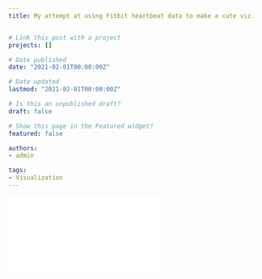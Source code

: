 ```yaml
---
title: My attempt at using Fitbit heartbeat data to make a cute viz.


# Link this post with a project
projects: []

# Date published
date: "2021-02-01T00:00:00Z"

# Date updated
lastmod: "2021-02-01T00:00:00Z"

# Is this an unpublished draft?
draft: false

# Show this page in the Featured widget?
featured: false

authors:
- admin

tags:
- Visualization
---
```


<iframe width=auto height=auto frameborder="0" scrolling="no" src="//plotly.com/~alexandermcw/1.embed"></iframe>
